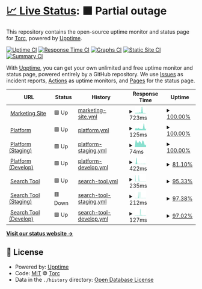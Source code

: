 # [📈 Live Status](https://status.opentorc.com): <!--live status--> **🟧 Partial outage**

This repository contains the open-source uptime monitor and status page for [Torc](www.opentorc.com), powered by [Upptime](https://github.com/upptime/upptime).

[![Uptime CI](https://github.com/OpenTorc/upptime/workflows/Uptime%20CI/badge.svg)](https://github.com/OpenTorc/upptime/actions?query=workflow%3A%22Uptime+CI%22)
[![Response Time CI](https://github.com/OpenTorc/upptime/workflows/Response%20Time%20CI/badge.svg)](https://github.com/OpenTorc/upptime/actions?query=workflow%3A%22Response+Time+CI%22)
[![Graphs CI](https://github.com/OpenTorc/upptime/workflows/Graphs%20CI/badge.svg)](https://github.com/OpenTorc/upptime/actions?query=workflow%3A%22Graphs+CI%22)
[![Static Site CI](https://github.com/OpenTorc/upptime/workflows/Static%20Site%20CI/badge.svg)](https://github.com/OpenTorc/upptime/actions?query=workflow%3A%22Static+Site+CI%22)
[![Summary CI](https://github.com/OpenTorc/upptime/workflows/Summary%20CI/badge.svg)](https://github.com/OpenTorc/upptime/actions?query=workflow%3A%22Summary+CI%22)

With [Upptime](https://upptime.js.org), you can get your own unlimited and free uptime monitor and status page, powered entirely by a GitHub repository. We use [Issues](https://github.com/OpenTorc/upptime/issues) as incident reports, [Actions](https://github.com/OpenTorc/upptime/actions) as uptime monitors, and [Pages](https://status.opentorc.com) for the status page.

<!--start: status pages-->
<!-- This summary is generated by Upptime (https://github.com/upptime/upptime) -->
<!-- Do not edit this manually, your changes will be overwritten -->
<!-- prettier-ignore -->
| URL | Status | History | Response Time | Uptime |
| --- | ------ | ------- | ------------- | ------ |
| <img alt="" src="https://favicons.githubusercontent.com/www.opentorc.com" height="13"> [Marketing Site](https://www.opentorc.com) | 🟩 Up | [marketing-site.yml](https://github.com/opentorc/upptime/commits/HEAD/history/marketing-site.yml) | <details><summary><img alt="Response time graph" src="./graphs/marketing-site/response-time-week.png" height="20"> 723ms</summary><br><a href="https://status.opentorc.com/history/marketing-site"><img alt="Response time 723" src="https://img.shields.io/endpoint?url=https%3A%2F%2Fraw.githubusercontent.com%2Fopentorc%2Fupptime%2FHEAD%2Fapi%2Fmarketing-site%2Fresponse-time.json"></a><br><a href="https://status.opentorc.com/history/marketing-site"><img alt="24-hour response time 1224" src="https://img.shields.io/endpoint?url=https%3A%2F%2Fraw.githubusercontent.com%2Fopentorc%2Fupptime%2FHEAD%2Fapi%2Fmarketing-site%2Fresponse-time-day.json"></a><br><a href="https://status.opentorc.com/history/marketing-site"><img alt="7-day response time 723" src="https://img.shields.io/endpoint?url=https%3A%2F%2Fraw.githubusercontent.com%2Fopentorc%2Fupptime%2FHEAD%2Fapi%2Fmarketing-site%2Fresponse-time-week.json"></a><br><a href="https://status.opentorc.com/history/marketing-site"><img alt="30-day response time 723" src="https://img.shields.io/endpoint?url=https%3A%2F%2Fraw.githubusercontent.com%2Fopentorc%2Fupptime%2FHEAD%2Fapi%2Fmarketing-site%2Fresponse-time-month.json"></a><br><a href="https://status.opentorc.com/history/marketing-site"><img alt="1-year response time 723" src="https://img.shields.io/endpoint?url=https%3A%2F%2Fraw.githubusercontent.com%2Fopentorc%2Fupptime%2FHEAD%2Fapi%2Fmarketing-site%2Fresponse-time-year.json"></a></details> | <details><summary><a href="https://status.opentorc.com/history/marketing-site">100.00%</a></summary><a href="https://status.opentorc.com/history/marketing-site"><img alt="All-time uptime 100.00%" src="https://img.shields.io/endpoint?url=https%3A%2F%2Fraw.githubusercontent.com%2Fopentorc%2Fupptime%2FHEAD%2Fapi%2Fmarketing-site%2Fuptime.json"></a><br><a href="https://status.opentorc.com/history/marketing-site"><img alt="24-hour uptime 100.00%" src="https://img.shields.io/endpoint?url=https%3A%2F%2Fraw.githubusercontent.com%2Fopentorc%2Fupptime%2FHEAD%2Fapi%2Fmarketing-site%2Fuptime-day.json"></a><br><a href="https://status.opentorc.com/history/marketing-site"><img alt="7-day uptime 100.00%" src="https://img.shields.io/endpoint?url=https%3A%2F%2Fraw.githubusercontent.com%2Fopentorc%2Fupptime%2FHEAD%2Fapi%2Fmarketing-site%2Fuptime-week.json"></a><br><a href="https://status.opentorc.com/history/marketing-site"><img alt="30-day uptime 100.00%" src="https://img.shields.io/endpoint?url=https%3A%2F%2Fraw.githubusercontent.com%2Fopentorc%2Fupptime%2FHEAD%2Fapi%2Fmarketing-site%2Fuptime-month.json"></a><br><a href="https://status.opentorc.com/history/marketing-site"><img alt="1-year uptime 100.00%" src="https://img.shields.io/endpoint?url=https%3A%2F%2Fraw.githubusercontent.com%2Fopentorc%2Fupptime%2FHEAD%2Fapi%2Fmarketing-site%2Fuptime-year.json"></a></details>
| <img alt="" src="https://favicons.githubusercontent.com/platform.opentorc.com" height="13"> [Platform](https://platform.opentorc.com) | 🟩 Up | [platform.yml](https://github.com/opentorc/upptime/commits/HEAD/history/platform.yml) | <details><summary><img alt="Response time graph" src="./graphs/platform/response-time-week.png" height="20"> 125ms</summary><br><a href="https://status.opentorc.com/history/platform"><img alt="Response time 125" src="https://img.shields.io/endpoint?url=https%3A%2F%2Fraw.githubusercontent.com%2Fopentorc%2Fupptime%2FHEAD%2Fapi%2Fplatform%2Fresponse-time.json"></a><br><a href="https://status.opentorc.com/history/platform"><img alt="24-hour response time 112" src="https://img.shields.io/endpoint?url=https%3A%2F%2Fraw.githubusercontent.com%2Fopentorc%2Fupptime%2FHEAD%2Fapi%2Fplatform%2Fresponse-time-day.json"></a><br><a href="https://status.opentorc.com/history/platform"><img alt="7-day response time 125" src="https://img.shields.io/endpoint?url=https%3A%2F%2Fraw.githubusercontent.com%2Fopentorc%2Fupptime%2FHEAD%2Fapi%2Fplatform%2Fresponse-time-week.json"></a><br><a href="https://status.opentorc.com/history/platform"><img alt="30-day response time 125" src="https://img.shields.io/endpoint?url=https%3A%2F%2Fraw.githubusercontent.com%2Fopentorc%2Fupptime%2FHEAD%2Fapi%2Fplatform%2Fresponse-time-month.json"></a><br><a href="https://status.opentorc.com/history/platform"><img alt="1-year response time 125" src="https://img.shields.io/endpoint?url=https%3A%2F%2Fraw.githubusercontent.com%2Fopentorc%2Fupptime%2FHEAD%2Fapi%2Fplatform%2Fresponse-time-year.json"></a></details> | <details><summary><a href="https://status.opentorc.com/history/platform">100.00%</a></summary><a href="https://status.opentorc.com/history/platform"><img alt="All-time uptime 100.00%" src="https://img.shields.io/endpoint?url=https%3A%2F%2Fraw.githubusercontent.com%2Fopentorc%2Fupptime%2FHEAD%2Fapi%2Fplatform%2Fuptime.json"></a><br><a href="https://status.opentorc.com/history/platform"><img alt="24-hour uptime 100.00%" src="https://img.shields.io/endpoint?url=https%3A%2F%2Fraw.githubusercontent.com%2Fopentorc%2Fupptime%2FHEAD%2Fapi%2Fplatform%2Fuptime-day.json"></a><br><a href="https://status.opentorc.com/history/platform"><img alt="7-day uptime 100.00%" src="https://img.shields.io/endpoint?url=https%3A%2F%2Fraw.githubusercontent.com%2Fopentorc%2Fupptime%2FHEAD%2Fapi%2Fplatform%2Fuptime-week.json"></a><br><a href="https://status.opentorc.com/history/platform"><img alt="30-day uptime 100.00%" src="https://img.shields.io/endpoint?url=https%3A%2F%2Fraw.githubusercontent.com%2Fopentorc%2Fupptime%2FHEAD%2Fapi%2Fplatform%2Fuptime-month.json"></a><br><a href="https://status.opentorc.com/history/platform"><img alt="1-year uptime 100.00%" src="https://img.shields.io/endpoint?url=https%3A%2F%2Fraw.githubusercontent.com%2Fopentorc%2Fupptime%2FHEAD%2Fapi%2Fplatform%2Fuptime-year.json"></a></details>
| <img alt="" src="https://favicons.githubusercontent.com/platform-staging.opentorc.com" height="13"> [Platform (Staging)](https://platform-staging.opentorc.com) | 🟩 Up | [platform-staging.yml](https://github.com/opentorc/upptime/commits/HEAD/history/platform-staging.yml) | <details><summary><img alt="Response time graph" src="./graphs/platform-staging/response-time-week.png" height="20"> 74ms</summary><br><a href="https://status.opentorc.com/history/platform-staging"><img alt="Response time 74" src="https://img.shields.io/endpoint?url=https%3A%2F%2Fraw.githubusercontent.com%2Fopentorc%2Fupptime%2FHEAD%2Fapi%2Fplatform-staging%2Fresponse-time.json"></a><br><a href="https://status.opentorc.com/history/platform-staging"><img alt="24-hour response time 43" src="https://img.shields.io/endpoint?url=https%3A%2F%2Fraw.githubusercontent.com%2Fopentorc%2Fupptime%2FHEAD%2Fapi%2Fplatform-staging%2Fresponse-time-day.json"></a><br><a href="https://status.opentorc.com/history/platform-staging"><img alt="7-day response time 74" src="https://img.shields.io/endpoint?url=https%3A%2F%2Fraw.githubusercontent.com%2Fopentorc%2Fupptime%2FHEAD%2Fapi%2Fplatform-staging%2Fresponse-time-week.json"></a><br><a href="https://status.opentorc.com/history/platform-staging"><img alt="30-day response time 74" src="https://img.shields.io/endpoint?url=https%3A%2F%2Fraw.githubusercontent.com%2Fopentorc%2Fupptime%2FHEAD%2Fapi%2Fplatform-staging%2Fresponse-time-month.json"></a><br><a href="https://status.opentorc.com/history/platform-staging"><img alt="1-year response time 74" src="https://img.shields.io/endpoint?url=https%3A%2F%2Fraw.githubusercontent.com%2Fopentorc%2Fupptime%2FHEAD%2Fapi%2Fplatform-staging%2Fresponse-time-year.json"></a></details> | <details><summary><a href="https://status.opentorc.com/history/platform-staging">100.00%</a></summary><a href="https://status.opentorc.com/history/platform-staging"><img alt="All-time uptime 100.00%" src="https://img.shields.io/endpoint?url=https%3A%2F%2Fraw.githubusercontent.com%2Fopentorc%2Fupptime%2FHEAD%2Fapi%2Fplatform-staging%2Fuptime.json"></a><br><a href="https://status.opentorc.com/history/platform-staging"><img alt="24-hour uptime 100.00%" src="https://img.shields.io/endpoint?url=https%3A%2F%2Fraw.githubusercontent.com%2Fopentorc%2Fupptime%2FHEAD%2Fapi%2Fplatform-staging%2Fuptime-day.json"></a><br><a href="https://status.opentorc.com/history/platform-staging"><img alt="7-day uptime 100.00%" src="https://img.shields.io/endpoint?url=https%3A%2F%2Fraw.githubusercontent.com%2Fopentorc%2Fupptime%2FHEAD%2Fapi%2Fplatform-staging%2Fuptime-week.json"></a><br><a href="https://status.opentorc.com/history/platform-staging"><img alt="30-day uptime 100.00%" src="https://img.shields.io/endpoint?url=https%3A%2F%2Fraw.githubusercontent.com%2Fopentorc%2Fupptime%2FHEAD%2Fapi%2Fplatform-staging%2Fuptime-month.json"></a><br><a href="https://status.opentorc.com/history/platform-staging"><img alt="1-year uptime 100.00%" src="https://img.shields.io/endpoint?url=https%3A%2F%2Fraw.githubusercontent.com%2Fopentorc%2Fupptime%2FHEAD%2Fapi%2Fplatform-staging%2Fuptime-year.json"></a></details>
| <img alt="" src="https://favicons.githubusercontent.com/platform-dev.opentorc.com" height="13"> [Platform (Develop)](https://platform-dev.opentorc.com) | 🟩 Up | [platform-develop.yml](https://github.com/opentorc/upptime/commits/HEAD/history/platform-develop.yml) | <details><summary><img alt="Response time graph" src="./graphs/platform-develop/response-time-week.png" height="20"> 422ms</summary><br><a href="https://status.opentorc.com/history/platform-develop"><img alt="Response time 422" src="https://img.shields.io/endpoint?url=https%3A%2F%2Fraw.githubusercontent.com%2Fopentorc%2Fupptime%2FHEAD%2Fapi%2Fplatform-develop%2Fresponse-time.json"></a><br><a href="https://status.opentorc.com/history/platform-develop"><img alt="24-hour response time 90" src="https://img.shields.io/endpoint?url=https%3A%2F%2Fraw.githubusercontent.com%2Fopentorc%2Fupptime%2FHEAD%2Fapi%2Fplatform-develop%2Fresponse-time-day.json"></a><br><a href="https://status.opentorc.com/history/platform-develop"><img alt="7-day response time 422" src="https://img.shields.io/endpoint?url=https%3A%2F%2Fraw.githubusercontent.com%2Fopentorc%2Fupptime%2FHEAD%2Fapi%2Fplatform-develop%2Fresponse-time-week.json"></a><br><a href="https://status.opentorc.com/history/platform-develop"><img alt="30-day response time 422" src="https://img.shields.io/endpoint?url=https%3A%2F%2Fraw.githubusercontent.com%2Fopentorc%2Fupptime%2FHEAD%2Fapi%2Fplatform-develop%2Fresponse-time-month.json"></a><br><a href="https://status.opentorc.com/history/platform-develop"><img alt="1-year response time 422" src="https://img.shields.io/endpoint?url=https%3A%2F%2Fraw.githubusercontent.com%2Fopentorc%2Fupptime%2FHEAD%2Fapi%2Fplatform-develop%2Fresponse-time-year.json"></a></details> | <details><summary><a href="https://status.opentorc.com/history/platform-develop">81.10%</a></summary><a href="https://status.opentorc.com/history/platform-develop"><img alt="All-time uptime 81.10%" src="https://img.shields.io/endpoint?url=https%3A%2F%2Fraw.githubusercontent.com%2Fopentorc%2Fupptime%2FHEAD%2Fapi%2Fplatform-develop%2Fuptime.json"></a><br><a href="https://status.opentorc.com/history/platform-develop"><img alt="24-hour uptime 3.12%" src="https://img.shields.io/endpoint?url=https%3A%2F%2Fraw.githubusercontent.com%2Fopentorc%2Fupptime%2FHEAD%2Fapi%2Fplatform-develop%2Fuptime-day.json"></a><br><a href="https://status.opentorc.com/history/platform-develop"><img alt="7-day uptime 81.10%" src="https://img.shields.io/endpoint?url=https%3A%2F%2Fraw.githubusercontent.com%2Fopentorc%2Fupptime%2FHEAD%2Fapi%2Fplatform-develop%2Fuptime-week.json"></a><br><a href="https://status.opentorc.com/history/platform-develop"><img alt="30-day uptime 81.10%" src="https://img.shields.io/endpoint?url=https%3A%2F%2Fraw.githubusercontent.com%2Fopentorc%2Fupptime%2FHEAD%2Fapi%2Fplatform-develop%2Fuptime-month.json"></a><br><a href="https://status.opentorc.com/history/platform-develop"><img alt="1-year uptime 81.10%" src="https://img.shields.io/endpoint?url=https%3A%2F%2Fraw.githubusercontent.com%2Fopentorc%2Fupptime%2FHEAD%2Fapi%2Fplatform-develop%2Fuptime-year.json"></a></details>
| <img alt="" src="https://favicons.githubusercontent.com/search.opentorc.com" height="13"> [Search Tool](https://search.opentorc.com) | 🟩 Up | [search-tool.yml](https://github.com/opentorc/upptime/commits/HEAD/history/search-tool.yml) | <details><summary><img alt="Response time graph" src="./graphs/search-tool/response-time-week.png" height="20"> 235ms</summary><br><a href="https://status.opentorc.com/history/search-tool"><img alt="Response time 235" src="https://img.shields.io/endpoint?url=https%3A%2F%2Fraw.githubusercontent.com%2Fopentorc%2Fupptime%2FHEAD%2Fapi%2Fsearch-tool%2Fresponse-time.json"></a><br><a href="https://status.opentorc.com/history/search-tool"><img alt="24-hour response time 68" src="https://img.shields.io/endpoint?url=https%3A%2F%2Fraw.githubusercontent.com%2Fopentorc%2Fupptime%2FHEAD%2Fapi%2Fsearch-tool%2Fresponse-time-day.json"></a><br><a href="https://status.opentorc.com/history/search-tool"><img alt="7-day response time 235" src="https://img.shields.io/endpoint?url=https%3A%2F%2Fraw.githubusercontent.com%2Fopentorc%2Fupptime%2FHEAD%2Fapi%2Fsearch-tool%2Fresponse-time-week.json"></a><br><a href="https://status.opentorc.com/history/search-tool"><img alt="30-day response time 235" src="https://img.shields.io/endpoint?url=https%3A%2F%2Fraw.githubusercontent.com%2Fopentorc%2Fupptime%2FHEAD%2Fapi%2Fsearch-tool%2Fresponse-time-month.json"></a><br><a href="https://status.opentorc.com/history/search-tool"><img alt="1-year response time 235" src="https://img.shields.io/endpoint?url=https%3A%2F%2Fraw.githubusercontent.com%2Fopentorc%2Fupptime%2FHEAD%2Fapi%2Fsearch-tool%2Fresponse-time-year.json"></a></details> | <details><summary><a href="https://status.opentorc.com/history/search-tool">95.33%</a></summary><a href="https://status.opentorc.com/history/search-tool"><img alt="All-time uptime 95.33%" src="https://img.shields.io/endpoint?url=https%3A%2F%2Fraw.githubusercontent.com%2Fopentorc%2Fupptime%2FHEAD%2Fapi%2Fsearch-tool%2Fuptime.json"></a><br><a href="https://status.opentorc.com/history/search-tool"><img alt="24-hour uptime 81.31%" src="https://img.shields.io/endpoint?url=https%3A%2F%2Fraw.githubusercontent.com%2Fopentorc%2Fupptime%2FHEAD%2Fapi%2Fsearch-tool%2Fuptime-day.json"></a><br><a href="https://status.opentorc.com/history/search-tool"><img alt="7-day uptime 95.33%" src="https://img.shields.io/endpoint?url=https%3A%2F%2Fraw.githubusercontent.com%2Fopentorc%2Fupptime%2FHEAD%2Fapi%2Fsearch-tool%2Fuptime-week.json"></a><br><a href="https://status.opentorc.com/history/search-tool"><img alt="30-day uptime 95.33%" src="https://img.shields.io/endpoint?url=https%3A%2F%2Fraw.githubusercontent.com%2Fopentorc%2Fupptime%2FHEAD%2Fapi%2Fsearch-tool%2Fuptime-month.json"></a><br><a href="https://status.opentorc.com/history/search-tool"><img alt="1-year uptime 95.33%" src="https://img.shields.io/endpoint?url=https%3A%2F%2Fraw.githubusercontent.com%2Fopentorc%2Fupptime%2FHEAD%2Fapi%2Fsearch-tool%2Fuptime-year.json"></a></details>
| <img alt="" src="https://favicons.githubusercontent.com/search-staging.opentorc.com" height="13"> [Search Tool (Staging)](https://search-staging.opentorc.com) | 🟥 Down | [search-tool-staging.yml](https://github.com/opentorc/upptime/commits/HEAD/history/search-tool-staging.yml) | <details><summary><img alt="Response time graph" src="./graphs/search-tool-staging/response-time-week.png" height="20"> 212ms</summary><br><a href="https://status.opentorc.com/history/search-tool-staging"><img alt="Response time 212" src="https://img.shields.io/endpoint?url=https%3A%2F%2Fraw.githubusercontent.com%2Fopentorc%2Fupptime%2FHEAD%2Fapi%2Fsearch-tool-staging%2Fresponse-time.json"></a><br><a href="https://status.opentorc.com/history/search-tool-staging"><img alt="24-hour response time 50" src="https://img.shields.io/endpoint?url=https%3A%2F%2Fraw.githubusercontent.com%2Fopentorc%2Fupptime%2FHEAD%2Fapi%2Fsearch-tool-staging%2Fresponse-time-day.json"></a><br><a href="https://status.opentorc.com/history/search-tool-staging"><img alt="7-day response time 212" src="https://img.shields.io/endpoint?url=https%3A%2F%2Fraw.githubusercontent.com%2Fopentorc%2Fupptime%2FHEAD%2Fapi%2Fsearch-tool-staging%2Fresponse-time-week.json"></a><br><a href="https://status.opentorc.com/history/search-tool-staging"><img alt="30-day response time 212" src="https://img.shields.io/endpoint?url=https%3A%2F%2Fraw.githubusercontent.com%2Fopentorc%2Fupptime%2FHEAD%2Fapi%2Fsearch-tool-staging%2Fresponse-time-month.json"></a><br><a href="https://status.opentorc.com/history/search-tool-staging"><img alt="1-year response time 212" src="https://img.shields.io/endpoint?url=https%3A%2F%2Fraw.githubusercontent.com%2Fopentorc%2Fupptime%2FHEAD%2Fapi%2Fsearch-tool-staging%2Fresponse-time-year.json"></a></details> | <details><summary><a href="https://status.opentorc.com/history/search-tool-staging">97.38%</a></summary><a href="https://status.opentorc.com/history/search-tool-staging"><img alt="All-time uptime 97.38%" src="https://img.shields.io/endpoint?url=https%3A%2F%2Fraw.githubusercontent.com%2Fopentorc%2Fupptime%2FHEAD%2Fapi%2Fsearch-tool-staging%2Fuptime.json"></a><br><a href="https://status.opentorc.com/history/search-tool-staging"><img alt="24-hour uptime 96.43%" src="https://img.shields.io/endpoint?url=https%3A%2F%2Fraw.githubusercontent.com%2Fopentorc%2Fupptime%2FHEAD%2Fapi%2Fsearch-tool-staging%2Fuptime-day.json"></a><br><a href="https://status.opentorc.com/history/search-tool-staging"><img alt="7-day uptime 97.38%" src="https://img.shields.io/endpoint?url=https%3A%2F%2Fraw.githubusercontent.com%2Fopentorc%2Fupptime%2FHEAD%2Fapi%2Fsearch-tool-staging%2Fuptime-week.json"></a><br><a href="https://status.opentorc.com/history/search-tool-staging"><img alt="30-day uptime 97.38%" src="https://img.shields.io/endpoint?url=https%3A%2F%2Fraw.githubusercontent.com%2Fopentorc%2Fupptime%2FHEAD%2Fapi%2Fsearch-tool-staging%2Fuptime-month.json"></a><br><a href="https://status.opentorc.com/history/search-tool-staging"><img alt="1-year uptime 97.38%" src="https://img.shields.io/endpoint?url=https%3A%2F%2Fraw.githubusercontent.com%2Fopentorc%2Fupptime%2FHEAD%2Fapi%2Fsearch-tool-staging%2Fuptime-year.json"></a></details>
| <img alt="" src="https://favicons.githubusercontent.com/search-dev.opentorc.com" height="13"> [Search Tool (Develop)](https://search-dev.opentorc.com) | 🟩 Up | [search-tool-develop.yml](https://github.com/opentorc/upptime/commits/HEAD/history/search-tool-develop.yml) | <details><summary><img alt="Response time graph" src="./graphs/search-tool-develop/response-time-week.png" height="20"> 127ms</summary><br><a href="https://status.opentorc.com/history/search-tool-develop"><img alt="Response time 127" src="https://img.shields.io/endpoint?url=https%3A%2F%2Fraw.githubusercontent.com%2Fopentorc%2Fupptime%2FHEAD%2Fapi%2Fsearch-tool-develop%2Fresponse-time.json"></a><br><a href="https://status.opentorc.com/history/search-tool-develop"><img alt="24-hour response time 75" src="https://img.shields.io/endpoint?url=https%3A%2F%2Fraw.githubusercontent.com%2Fopentorc%2Fupptime%2FHEAD%2Fapi%2Fsearch-tool-develop%2Fresponse-time-day.json"></a><br><a href="https://status.opentorc.com/history/search-tool-develop"><img alt="7-day response time 127" src="https://img.shields.io/endpoint?url=https%3A%2F%2Fraw.githubusercontent.com%2Fopentorc%2Fupptime%2FHEAD%2Fapi%2Fsearch-tool-develop%2Fresponse-time-week.json"></a><br><a href="https://status.opentorc.com/history/search-tool-develop"><img alt="30-day response time 127" src="https://img.shields.io/endpoint?url=https%3A%2F%2Fraw.githubusercontent.com%2Fopentorc%2Fupptime%2FHEAD%2Fapi%2Fsearch-tool-develop%2Fresponse-time-month.json"></a><br><a href="https://status.opentorc.com/history/search-tool-develop"><img alt="1-year response time 127" src="https://img.shields.io/endpoint?url=https%3A%2F%2Fraw.githubusercontent.com%2Fopentorc%2Fupptime%2FHEAD%2Fapi%2Fsearch-tool-develop%2Fresponse-time-year.json"></a></details> | <details><summary><a href="https://status.opentorc.com/history/search-tool-develop">97.02%</a></summary><a href="https://status.opentorc.com/history/search-tool-develop"><img alt="All-time uptime 97.02%" src="https://img.shields.io/endpoint?url=https%3A%2F%2Fraw.githubusercontent.com%2Fopentorc%2Fupptime%2FHEAD%2Fapi%2Fsearch-tool-develop%2Fuptime.json"></a><br><a href="https://status.opentorc.com/history/search-tool-develop"><img alt="24-hour uptime 97.61%" src="https://img.shields.io/endpoint?url=https%3A%2F%2Fraw.githubusercontent.com%2Fopentorc%2Fupptime%2FHEAD%2Fapi%2Fsearch-tool-develop%2Fuptime-day.json"></a><br><a href="https://status.opentorc.com/history/search-tool-develop"><img alt="7-day uptime 97.02%" src="https://img.shields.io/endpoint?url=https%3A%2F%2Fraw.githubusercontent.com%2Fopentorc%2Fupptime%2FHEAD%2Fapi%2Fsearch-tool-develop%2Fuptime-week.json"></a><br><a href="https://status.opentorc.com/history/search-tool-develop"><img alt="30-day uptime 97.02%" src="https://img.shields.io/endpoint?url=https%3A%2F%2Fraw.githubusercontent.com%2Fopentorc%2Fupptime%2FHEAD%2Fapi%2Fsearch-tool-develop%2Fuptime-month.json"></a><br><a href="https://status.opentorc.com/history/search-tool-develop"><img alt="1-year uptime 97.02%" src="https://img.shields.io/endpoint?url=https%3A%2F%2Fraw.githubusercontent.com%2Fopentorc%2Fupptime%2FHEAD%2Fapi%2Fsearch-tool-develop%2Fuptime-year.json"></a></details>

<!--end: status pages-->

[**Visit our status website →**](https://status.opentorc.com)

## 📄 License

- Powered by: [Upptime](https://github.com/upptime/upptime)
- Code: [MIT](./LICENSE) © [Torc](www.opentorc.com)
- Data in the `./history` directory: [Open Database License](https://opendatacommons.org/licenses/odbl/1-0/)
